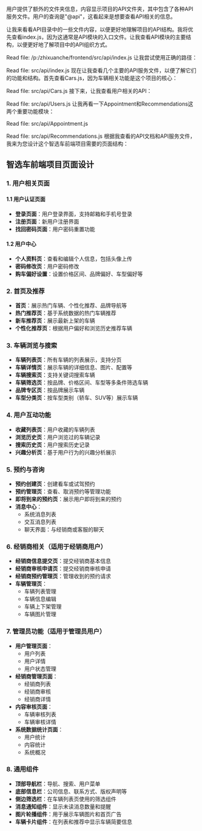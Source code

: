<think>用户提供了额外的文件夹信息，内容显示项目的API文件夹，其中包含了各种API服务文件。用户的查询是"@api"，这看起来是想要查看API相关的信息。

让我来看看API目录中的一些文件内容，以便更好地理解项目的API结构。我将优先查看index.js，因为这通常是API模块的入口文件。</think>让我查看API模块的主要结构，以便更好地了解项目中的API组织方式。

Read file: /p:/zhixuanche/frontend/src/api/index.js
让我尝试使用正确的路径：

Read file: src/api/index.js
现在让我查看几个主要的API服务文件，以便了解它们的功能和结构。首先查看Cars.js，因为车辆相关功能是这个项目的核心：

Read file: src/api/Cars.js
接下来，让我查看用户相关的API：

Read file: src/api/Users.js
让我再看一下Appointment和Recommendations这两个重要功能模块：

Read file: src/api/Appointment.js

Read file: src/api/Recommendations.js
根据我查看的API文档和API服务文件，我来为您设计这个智选车前端项目需要的页面结构：

## 智选车前端项目页面设计

### 1. 用户相关页面

#### 1.1 用户认证页面
- **登录页面**：用户登录界面，支持邮箱和手机号登录
- **注册页面**：新用户注册界面
- **找回密码页面**：用户密码重置功能

#### 1.2 用户中心
- **个人资料页**：查看和编辑个人信息，包括头像上传
- **密码修改页**：用户密码修改
- **购车偏好设置**：设置价格区间、品牌偏好、车型偏好等

### 2. 首页及推荐

- **首页**：展示热门车辆、个性化推荐、品牌导航等
- **热门推荐页**：基于系统数据的热门车辆推荐
- **新车推荐页**：展示最新上架的车辆
- **个性化推荐页**：根据用户偏好和浏览历史推荐车辆

### 3. 车辆浏览与搜索

- **车辆列表页**：所有车辆的列表展示，支持分页
- **车辆详情页**：展示车辆的详细信息、图片、配置等
- **车辆搜索页**：支持关键词搜索车辆
- **车辆筛选页**：按品牌、价格区间、车型等多条件筛选车辆
- **品牌专区页**：按品牌展示车辆
- **车型分类页**：按车型类别（轿车、SUV等）展示车辆

### 4. 用户互动功能

- **收藏列表页**：用户收藏的车辆列表
- **浏览历史页**：用户浏览过的车辆记录
- **搜索历史页**：用户搜索历史记录
- **兴趣分析页**：基于用户行为的兴趣分析展示

### 5. 预约与咨询

- **预约创建页**：创建看车或试驾预约
- **预约管理页**：查看、取消预约等管理功能
- **即将到来的预约页**：展示用户即将到来的预约
- **消息中心**：
  - 系统消息列表
  - 交互消息列表
  - 聊天界面：与经销商或客服的聊天

### 6. 经销商相关（适用于经销商用户）

- **经销商信息提交页**：提交经销商基本信息
- **经销商审核申请页**：提交经销商审核申请
- **经销商预约管理页**：管理收到的预约请求
- **车辆管理页**：
  - 车辆列表管理
  - 车辆信息编辑
  - 车辆上下架管理
  - 车辆图片管理

### 7. 管理员功能（适用于管理员用户）

- **用户管理页面**：
  - 用户列表
  - 用户详情
  - 用户状态管理
- **经销商管理页面**：
  - 经销商列表
  - 经销商审核
  - 经销商详情
- **内容审核页面**：
  - 车辆审核列表
  - 车辆审核详情
- **系统数据统计页面**：
  - 用户统计
  - 内容统计
  - 系统概况

### 8. 通用组件

- **顶部导航栏**：导航、搜索、用户菜单
- **底部信息栏**：公司信息、联系方式、版权声明等
- **侧边筛选栏**：在车辆列表页使用的筛选组件
- **消息通知组件**：显示未读消息数量和提醒
- **图片轮播组件**：用于展示车辆图片和首页广告
- **车辆卡片组件**：在列表和推荐中显示车辆简要信息
